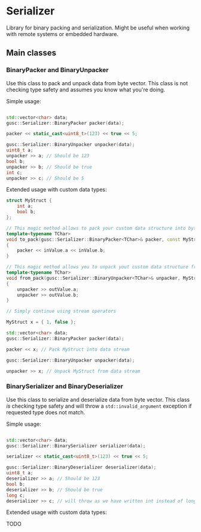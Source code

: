 # Serializer

Library for binary packing and serialization. Might be useful when working with remote systems or embedded hardware.

## Main classes

### BinaryPacker and BinaryUnpacker

Use this class to pack and unpack data from byte vector. This class is not checking type safety and assumes you know what you're doing. 

Simple usage:

```c++

std::vector<char> data;
gusc::Serializer::BinaryPacker packer(data);

packer << static_cast<uint8_t>(123) << true << 5;

gusc::Serializer::BinaryUnpacker unpacker(data);
uint8_t a;
unpacker >> a; // Should be 123
bool b;
unpacker >> b; // Should be true
int c;
unpacker >> c; // Should be 5
```

Extended usage with custom data types:

```c++
struct MyStruct {
    int a;
    bool b;
};

// This magic method allows to pack your custom data structure into byte stream
template<typename TChar>
void to_pack(gusc::Serializer::BinaryPacker<TChar>& packer, const MyStruct& inValue)
{
    packer << inValue.a << inValue.b;
}

// This magic method allows you to unpack yout custom data structure from byte stream
template<typename TChar>
void from_pack(gusc::Serializer::BinaryUnpacker<TChar>& unpacker, MyStruct& outValue)
{
    unpacker >> outValue.a;
    unpacker >> outValue.b;
}

// Simply continue using stream operators

MyStruct x = { 1, false };

std::vector<char> data;
gusc::Serializer::BinaryPacker packer(data);

packer << x; // Pack MyStruct into data stream

gusc::Serializer::BinaryUnpacker unpacker(data);

unpacker >> x; // Unpack MyStruct from data stream
```

### BinarySerializer and BinaryDeserializer

Use this class to serialize and deserialize data from byte vector. This class *is* checking type safety and will throw a `std::invalid_argument` exception if requested type does not match.

Simple usage:

```c++

std::vector<char> data;
gusc::Serializer::BinarySerializer serializer(data);

serializer << static_cast<uint8_t>(123) << true << 5;

gusc::Serializer::BinaryDeserializer deserializer(data);
uint8_t a;
deserializer >> a; // Should be 123
bool b;
deserializer >> b; // Should be true
long c;
deserializer >> c; // will throw as we have written int instead of long
```

Extended usage with custom data types:

TODO
